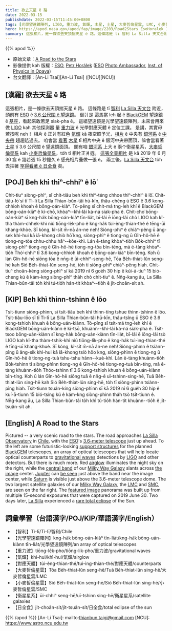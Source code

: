 ```yaml
---
title: 欲去天星 ê 路
date: 2022-03-15
publishdate: 2022-03-15T11:45:00+0800
tags: [光學望遠鏡陣列, LIGO, 重力波, 氣輝, 木星, 土星, 大麥哲倫星雲, LMC, 小麥哲倫星雲, SMC, 日全食, 衛星星系]
hero: https://apod.nasa.gov/apod/fap/image/2203/Road2Stars_EsoHoralek_1080.jpg
summary: 這張相片，是一條欲去天頂揣天星 ê 路。這條路是 tī 智利 La Silla 天文台附近，頭前有 ESO ê 3.6 公尺闊 ê 望遠鏡。
---
```


{{% apod %}}

- 原始文章：[A Road to the Stars](https://apod.nasa.gov/apod/ap220315.html)
- 影像提供 kah 版權：[ESO](https://www.eso.org/), [Petr Horálek](https://www.petrhoralek.com/#about-1) ([ESO](https://www.eso.org) [Photo Ambassador](https://www.eso.org/public/outreach/partnerships/photo-ambassadors/), [Inst. of Physics in Opava](https://www.slu.cz/phys/en/))
- 台文翻譯：[An-Li Tsai][An-Li Tsai] ([NCU][NCU])

## [漢羅] 欲去天星 ê 路
這張相片，是一條欲去天頂揣天星 ê 路。
這條路是 tī [智利][Chile] [La Silla 天文台][La Silla Observatory] 附近，頭前有 [ESO][ESO] ê [3.6 公尺闊 ê 望遠鏡][3.6-meter telescope]。
倒爿是 這馬當 leh 起 ê [BlackGEM][BlackGEM] 望遠鏡 ê [基座][support structures]，看起來敢若足 siak-pha ê。
這組望遠鏡是光學望遠鏡陣列，未來會用來做 [LIGO][LIGO] kah 其他探測器 量 [重力波][gravitational waves] ê 光學對應天體 ê 定位工課。
是講，其實毋若按呢 neh！
相片 ê 正爿有紅色 [氣輝][airglow t] kā 夜空照予光，[相片][the image] ê 中央有 [銀河系][Milky Way Galaxy 1] ê [中央帶][central band] 趨趨迒過去。
咱會當 [看著][be seen] [木星][Jupiter t] tī 相片中央 ê 銀河中央帶面頂，嘛會當看著 [土星][Saturn] tī 3.6 公尺闊 ê 望遠鏡面頂。
閣有咱 [銀河系][Milky Way Galaxy 2] 上大 ê 兩个衛星星系，[大麥哲倫星系][LMC] kah [小麥哲倫星系][SMC]，to̍h tī 相片正爿遐。
[這張全景相片][featured image] 是 kā 2019 年 6 月 30 翕 ê 幾若張 15 秒鐘久 ê 感光相片疊做一張 ê。
兩工後，[La Silla 天文台][La Silla] to̍h 去拄著 [罕得看著 ê 日全食][rare total eclipse] 矣。

## [POJ] Beh khì thiⁿ-chhiⁿ ê lō͘
Chit-tiuⁿ siòng-phìⁿ, sī chi̍t-tiâu beh khì thiⁿ-téng chhoe thiⁿ-chhiⁿ ê lō͘.
Chit-tiâu-lō͘ sī tī Tì-lī La Silla Thian-bûn-tâi hū-kīn, thâu-chêng ū ESO ê 3.6 kong-chhioh khoah ê bōng-oán-kiàⁿ.
Tò-pêng sī chit-má tng-leh khí ê BlackGEM bōng-oán-kiàⁿ ê ki-chō, khòaⁿ--khí-lâi ká-ná siak-pha ê.
Chit-cho͘ bōng-oán-kiàⁿ sī kng-ha̍k bōng-oán-kiàⁿ tīn-lia̍t, bī-lâi ē iōng-lâi chò LIGO kah kî-tha thàm-chhek-khì niû tiōng-le̍k-pho ê kng-ha̍k tùi-èng-thian-thé ê tēng-ūi khang-khòe.
Sī kóng, kî-si̍t m̄-nā án-ne neh!
Siòng-phìⁿ ê chiàⁿ-pêng ū âng-sek khì-hui kā iā-khong chiò hō͘ kng, siòng-phìⁿ ê tiong-ng ū Gîn-hô-hē ê tiong-ng-tòa chhu-chhu hāⁿ--kòe-khì.
Lán ē-tàng khòaⁿ-tio̍h Bo̍k-chhiⁿ tī siòng-phìⁿ tiong-ng ê Gîn-hô-hē tiong-ng-tòa bīn-téng, mā ē-tàng khòaⁿ-tio̍h Thó͘-chhiⁿ tī 3.6 kong-chhioh khoah ê bōng-oán-kiàⁿ bīn-téng.
Koh ū lán Gîn-hô-hē siōng tōa ê nn̄g-ê ūi-chhiⁿ-seng-hē, Tōa Be̍h-thiat-lûn seng-hē kah Sió Be̍h-thiat-lûn seng-hē, to̍h tī siòng-phìⁿ chiàⁿ-pêng hiah.
Chit-tiuⁿ choân-kéng siòng-phìⁿ sī kā 2019 nî 6 goe̍h 30 hip ê kúi-ā-tiuⁿ 15 bió-cheng kú ê kám-kng siòng-phìⁿ tha̍h chò chi̍t-tiuⁿ ê.
Nn̄g-kang āu, La Silla Thian-bûn-tâi to̍h khì tú-tio̍h hán-tit khòaⁿ--tio̍h ê ji̍t-choân-si̍t ah.

## [KIP] Beh khì thinn-tshinn ê lōo
Tsit-tiunn siòng-phìnn, sī tsi̍t-tiâu beh khì thinn-tíng tshue thinn-tshinn ê lōo.
Tsit-tiâu-lōo sī tī Tì-lī La Silla Thian-bûn-tâi hū-kīn, thâu-tsîng ū ESO ê 3.6 kong-tshioh khuah ê bōng-uán-kiànn.
Tò-pîng sī tsit-má tng-leh khí ê BlackGEM bōng-uán-kiànn ê ki-tsō, khuànn--khí-lâi ká-ná siak-pha ê.
Tsit-tsoo bōng-uán-kiànn sī kng-ha̍k bōng-uán-kiànn tīn-lia̍t, bī-lâi ē iōng-lâi tsò LIGO kah kî-tha thàm-tshik-khì niû tiōng-li̍k-pho ê kng-ha̍k tuì-ìng-thian-thé ê tīng-uī khang-khuè.
Sī kóng, kî-si̍t m̄-nā án-ne neh!
Siòng-phìnn ê tsiànn-pîng ū âng-sik khì-hui kā iā-khong tsiò hōo kng, siòng-phìnn ê tiong-ng ū Gîn-hô-hē ê tiong-ng-tuà tshu-tshu hānn--kuè-khì.
Lán ē-tàng khuànn-tio̍h Bo̍k-tshinn tī siòng-phìnn tiong-ng ê Gîn-hô-hē tiong-ng-tuà bīn-tíng, mā ē-tàng khuànn-tio̍h Thóo-tshinn tī 3.6 kong-tshioh khuah ê bōng-uán-kiànn bīn-tíng.
Koh ū lán Gîn-hô-hē siōng tuā ê nn̄g-ê uī-tshinn-sing-hē, Tuā Be̍h-thiat-lûn sing-hē kah Sió Be̍h-thiat-lûn sing-hē, to̍h tī siòng-phìnn tsiànn-pîng hiah.
Tsit-tiunn tsuân-kíng siòng-phìnn sī kā 2019 nî 6 gue̍h 30 hip ê kuí-ā-tiunn 15 bió-tsing kú ê kám-kng siòng-phìnn tha̍h tsò tsi̍t-tiunn ê.
Nn̄g-kang āu, La Silla Thian-bûn-tâi to̍h khì tú-tio̍h hán-tit khuànn--tio̍h ê ji̍t-tsuân-si̍t ah.

## [English] A Road to the Stars
Pictured -- a very scenic road to the stars.
The road approaches [La Silla Observatory][La Silla Observatory] in [Chile][Chile], with the [ESO][ESO]'s [3.6-meter telescope][3.6-meter telescope] just up ahead.
To the left are some futuristic-looking [support structures][support structures] for the planned [BlackGEM][BlackGEM] telescopes, an array of optical telescopes that will help locate optical counterparts to [gravitational waves][gravitational waves] detections by [LIGO][LIGO] and other detectors.
But there is much more.
Red [airglow][airglow e] illuminates the night sky on the right, while the [central band][central band] of our [Milky Way Galaxy][Milky Way Galaxy 1] slants across [the image][the image] center.
[Jupiter][Jupiter e] can [be seen][be seen] just above the band near the image center, while [Saturn][Saturn] is visible just above the 3.6-meter telescope dome.
The two largest satellite galaxies of our [Milky Way Galaxy][Milky Way Galaxy 2], the [LMC][LMC] and [SMC][SMC], are seen on the far right.
The [featured image][featured image] panorama was built up from multiple 15-second exposures that were captured on 2019 June 30.
Two days later, [La Silla][La Silla] experienced a [rare total eclipse][rare total eclipse] of the Sun.

## 詞彙學習（台語漢字/POJ/KIP/華語漢字/English）
- 【智利】Tì-lī/Tì-lī/智利/Chile
- 【光學望遠鏡陣列】kng-ha̍k bōng-oán-kiàⁿ tīn-lia̍t/kng-ha̍k bōng-uán-kiànn tīn-lia̍t/光學望遠鏡陣列/an array of optical telescopes
- 【重力波】tiōng-le̍k-pho/tiōng-li̍k-pho/重力波/gravitational waves
- 【氣輝】khì-hui/khì-hui/氣輝/airglow
- 【對應天體】tùi-èng-thian-thé/tuì-ìng-thian-thé/對應天體/counterparts
- 【大麥哲倫星雲】Tōa Be̍h-thiat-lûn seng-hē/Tuā Be̍h-thiat-lûn sing-hē/大麥哲倫星雲/LMC
- 【小麥哲倫星雲】Sió Be̍h-thiat-lûn seng-hē/Sió Be̍h-thiat-lûn sing-hē/小麥哲倫星雲/SMC
- 【衛星星系】ūi-chhiⁿ seng-hē/uī-tshinn sing-hē/衛星星系/satellite galaxies
- 【日全食】ji̍t-choân-si̍t/ji̍t-tsuân-si̍t/日全食/total eclipse of the sun


{{% /apod %}}
[An-Li Tsai]: mailto:thianbun.taigi@gmail.com
[NCU]: https://www.astro.ncu.edu.tw

[copyright]: https://apod.nasa.gov/apod/fap/lib/about_apod.html#srapply

[La Silla Observatory]:https://www.eso.org/public/usa/teles-instr/lasilla/
[Chile]:https://en.wikipedia.org/wiki/Chile
[ESO]:https://www.eso.org/public/about-eso/
[3.6-meter telescope]:https://www.eso.org/public/teles-instr/lasilla/36/
[support structures]:https://www.eso.org/public/images/2019_06_29_Dishes-CC/
[BlackGEM]:https://www.eso.org/public/teles-instr/lasilla/blackgem/
[gravitational waves]:https://www.ligo.caltech.edu/page/what-are-gw
[LIGO]:https://en.wikipedia.org/wiki/LIGO
[airglow e]:https://apod.nasa.gov/apod/ap210418.html
[airglow t]:https://apod.tw/daily/20210418/
[central band]:https://apod.nasa.gov/apod/ap080104.html
[Milky Way Galaxy 1]:https://solarsystem.nasa.gov/resources/285/the-milky-way-galaxy/
[the image]:https://www.petrhoralek.com/?p=22768
[Jupiter e]:https://apod.nasa.gov/apod/ap220109.html
[Jupiter t]:https://apod.tw/daily/20220109/
[be seen]:https://editorial01.shutterstock.com/wm-preview-1500/7342198a/f63ec0a7/Shutterstock_7342198a.jpg
[Saturn]:https://spaceplace.nasa.gov/all-about-saturn/en/
[Milky Way Galaxy 2]:http://www.atlasoftheuniverse.com/galaxy.html
[LMC]:https://apod.nasa.gov/apod/ap190905.html
[SMC]:https://en.wikipedia.org/wiki/Small_Magellanic_Cloud
[featured image]:https://www.eso.org/public/images/potw2209a/
[La Silla]:https://youtu.be/2r3AxMg3YnQ
[rare total eclipse]:https://www.eso.org/public/news/eso1912/
